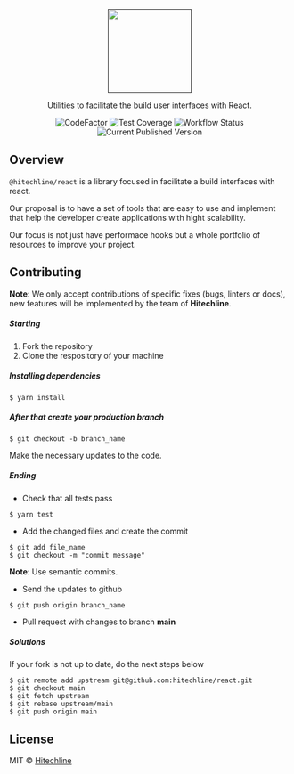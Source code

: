 <div align="center">
  <a href="">
    <img src="https://github.com/hitechline/react/raw/main/.github/logo.png" height="150" width="150" />
  </a>

  <p>Utilities to facilitate the build user interfaces with React.</p>
</div>

<div align="center">

![CodeFactor][badge-code-factor]
![Test Coverage][badge-test-coverage]
![Workflow Status][badge-workflow-status]
![Current Published Version][badge-current-published-version]

</div>

## Overview

`@hitechline/react` is a library focused in facilitate a build interfaces with react.

Our proposal is to have a set of tools that are easy to use and
implement that help the developer create applications with hight
scalability.

Our focus is not just have performace hooks but a whole portfolio of resources to improve your project.

## Contributing

**Note**: We only accept contributions of specific fixes (bugs, linters or docs), new features will be implemented by the team of **Hitechline**.

##### Starting

1. Fork the repository
2. Clone the respository of your machine

##### Installing dependencies

```shell
$ yarn install
```

##### After that create your production branch

```shell
$ git checkout -b branch_name
```

Make the necessary updates to the code.

##### Ending

- Check that all tests pass

```shell
$ yarn test
```

- Add the changed files and create the commit

```shell
$ git add file_name
$ git checkout -m "commit message"
```

**Note**: Use semantic commits.

- Send the updates to github

```shell
$ git push origin branch_name
```

- Pull request with changes to branch **main**

##### Solutions

If your fork is not up to date, do the next steps below

```shell
$ git remote add upstream git@github.com:hitechline/react.git
$ git checkout main
$ git fetch upstream
$ git rebase upstream/main
$ git push origin main
```

## License

MIT © [Hitechline][url-organization]

<!-- prettier-ignore-start -->

[url-organization]: https://github.com/hitechline

[logo]: https://github.com/adam-p/markdown-here/raw/master/src/common/images/icon48.png

[badge-code-factor]: https://img.shields.io/codefactor/grade/github/hitechline/react?label=CodeFactor&style=flat-square

[badge-test-coverage]: https://img.shields.io/coveralls/github/hitechline/react?label=Test%20Coverage&style=flat-square

[badge-workflow-status]: https://img.shields.io/github/workflow/status/hitechline/react/CI?label=CI&style=flat-square

[badge-current-published-version]: https://img.shields.io/npm/v/@hitechline/react?label=NPM&style=flat-square

<!-- prettier-ignore-end -->
